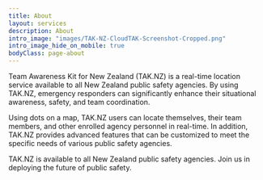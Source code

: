 ```yaml
---
title: About
layout: services
description: About
intro_image: "images/TAK-NZ-CloudTAK-Screenshot-Cropped.png"
intro_image_hide_on_mobile: true
bodyClass: page-about
---
```


Team Awareness Kit for New Zealand (TAK.NZ) is a real-time location service available to all New Zealand public safety agencies. By using TAK.NZ, emergency responders can significantly enhance their situational awareness, safety, and team coordination.

Using dots on a map, TAK.NZ users can locate themselves, their team members, and other enrolled agency personnel in real-time. In addition, TAK.NZ provides advanced features that can be customized to meet the specific needs of various public safety agencies.

TAK.NZ is available to all New Zealand public safety agencies. Join us in deploying the future of public safety.


